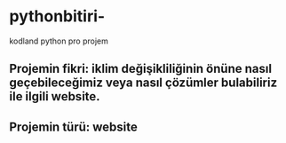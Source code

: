 # pythonbitiri-
kodland python pro projem

 ## Projemin fikri: iklim değişikliliğinin önüne nasıl geçebileceğimiz veya nasıl çözümler bulabiliriz ile ilgili website.

## Projemin türü: website

